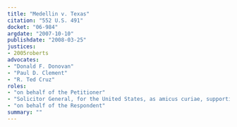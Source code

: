```yaml
---
title: "Medellin v. Texas"
citation: "552 U.S. 491"
docket: "06-984"
argdate: "2007-10-10"
publishdate: "2008-03-25"
justices:
- 2005roberts
advocates:
- "Donald F. Donovan"
- "Paul D. Clement"
- "R. Ted Cruz"
roles:
- "on behalf of the Petitioner"
- "Solicitor General, for the United States, as amicus curiae, supporting the Petitioner"
- "on behalf of the Respondent"
summary: ""
---
```


